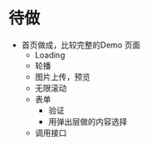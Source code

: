 # 待做
* 首页做成，比较完整的Demo 页面
  * Loading
  * 轮播
  * 图片上传，预览
  * 无限滚动
  * 表单
    * 验证
    * 用弹出层做的内容选择
  * 调用接口